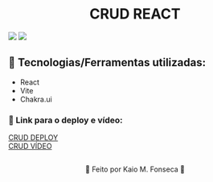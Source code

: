 <h1 align=center> CRUD REACT </h1>

<img src="https://user-images.githubusercontent.com/88200985/195726994-488e3f7c-f91d-4ab1-b8b3-cc3b33efd3cf.JPG"/>
<img src="https://user-images.githubusercontent.com/88200985/195727002-f0a3844c-2bac-4e62-a3b7-52ef753429eb.JPG"/>

## 🤖 Tecnologias/Ferramentas utilizadas:

* React
* Vite
* Chakra.ui

### 🤖 Link para o deploy e vídeo:

[CRUD DEPLOY](https://crudreactkaio.netlify.app/) <br>
[CRUD VÍDEO](https://youtu.be/YwWr5QF3KBM)

##

<p align="center">👾 Feito por Kaio M. Fonseca 👾</p>
